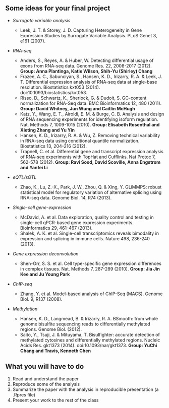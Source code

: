 ## Some ideas for your final project


- *Surrogate variable analysis*
    - Leek, J. T. & Storey, J. D. Capturing Heterogeneity in Gene Expression Studies by Surrogate Variable Analysis. PLoS Genet 3, e161 (2007).

- *RNA-seq*
    - Anders, S., Reyes, A. & Huber, W. Detecting differential usage of exons from RNA-seq data. Genome Res. 22, 2008-2017 (2012). **Group: Anna Plantinga, Katie Wilson, Shih-Yu (Shirley) Chang**
    - Frazee, A. C., Sabunciyan, S., Hansen, K. D., Irizarry, R. A. & Leek, J. T. Differential expression analysis of RNA-seq data at single-base resolution. Biostatistics kxt053 (2014). doi:10.1093/biostatistics/kxt053. 
    - Risso, D., Schwartz, K., Sherlock, G. & Dudoit, S. GC-content normalization for RNA-Seq data. BMC Bioinformatics 12, 480 (2011). **Group: David Whitney, Jun Wung and Caitlin McHugh**
    - Katz, Y., Wang, E. T., Airoldi, E. M. & Burge, C. B. Analysis and design of RNA sequencing experiments for identifying isoform regulation. Nat. Methods 7, 1009-1015 (2010). **Group: Elisabeth Rosenthal and Xieting Zhang and Yu Yin**
    - Hansen, K. D., Irizarry, R. A. & Wu, Z. Removing technical variability in RNA-seq data using conditional quantile normalization. Biostatistics 13, 204-216 (2012).
    - Trapnell, C. et al. Differential gene and transcript expression analysis of RNA-seq experiments with TopHat and Cufflinks. Nat Protoc 7, 562-578 (2012). **Group: Ravi Sood, David Scoville, Anna Engstrom and Yanfei Li**
    
- *eQTL/sQTL*
    - Zhao, K., Lu, Z.-X., Park, J. W., Zhou, Q. & Xing, Y. GLiMMPS: robust statistical model for regulatory variation of alternative splicing using RNA-seq data. Genome Biol. 14, R74 (2013).
    
- *Single-cell gene-expression*
    - McDavid, A. et al. Data exploration, quality control and testing in single-cell qPCR-based gene expression experiments. Bioinformatics 29, 461-467 (2013).
    - Shalek, A. K. et al. Single-cell transcriptomics reveals bimodality in expression and splicing in immune cells. Nature 498, 236-240 (2013). 

- *Gene expression deconvolution*
    - Shen-Orr, S. S. et al. Cell type-specific gene expression differences in complex tissues. Nat. Methods 7, 287-289 (2010). **Group: Jia Jin Kee and Ju Young Park**
    
- *ChIP-seq*
    - Zhang, Y. et al. Model-based analysis of ChIP-Seq (MACS). Genome Biol. 9, R137 (2008).

- *Methylation*
    - Hansen, K. D., Langmead, B. & Irizarry, R. A. BSmooth: from whole genome bisulfite sequencing reads to differentially methylated regions. Genome Biol. (2012).
    - Saito, Y., Tsuji, J. & Mituyama, T. Bisulfighter: accurate detection of methylated cytosines and differentially methylated regions. Nucleic Acids Res. gkt1373 (2014). doi:10.1093/nar/gkt1373. **Group: YuChi Chang and Travis, Kenneth Chen**


## What you will have to do
1. Read and understand the paper
2. Reproduce some of the analysis
3. Summarize the paper with the analysis in reproducible presentation (a .Rpres file)
4. Present your work to the rest of the class
